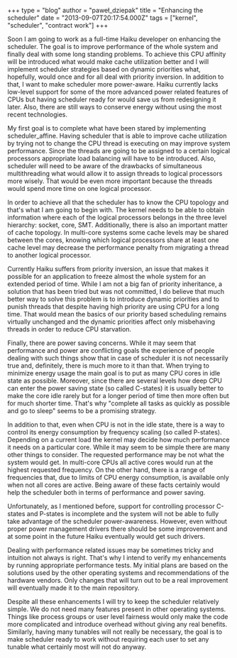 +++
type = "blog"
author = "paweł_dziepak"
title = "Enhancing the scheduler"
date = "2013-09-07T20:17:54.000Z"
tags = ["kernel", "scheduler", "contract work"]
+++

Soon I am going to work as a full-time Haiku developer on enhancing the scheduler. The goal is to improve performance of the whole system and finally deal with some long standing problems. To achieve this CPU affinity will be introduced what would make cache utilization better and I will implement scheduler strategies based on dynamic priorities what, hopefully, would once and for all deal with priority inversion. In addition to that, I want to make scheduler more power-aware. Haiku currently lacks low-level support for some of the more advanced power related features of CPUs but having scheduler ready for would save us from redesigning it later. Also, there are still ways to conserve energy without using the most recent technologies.
<!--break-->
My first goal is to complete what have been stared by implementing scheduler_affine. Having scheduler that is able to improve cache utilization by trying not to change the CPU thread is executing on may improve system performance. Since the threads are going to be assigned to a certain logical processors appropriate load balancing will have to be introduced. Also, scheduler will need to be aware of the drawbacks of simultaneous multithreading what would allow it to assign threads to logical processors more wisely. That would be even more important because the threads would spend more time on one logical processor.

In order to achieve all that the scheduler has to know the CPU topology and that's what I am going to begin with. The kernel needs to be able to obtain information where each of the logical processors belongs in the three level hierarchy: socket, core, SMT. Additionally, there is also an important matter of cache topology. In multi-core systems some cache levels may be shared between the cores, knowing which logical processors share at least one cache level may decrease the performance penalty from migrating a thread to another logical processor.

Currently Haiku suffers from priority inversion, an issue that makes it possible for an application to freeze almost the whole system for an extended period of time. While I am not a big fan of priority inheritance, a solution that has been tried but was not committed, I do believe that much better way to solve this problem is to introduce dynamic priorities and to punish threads that despite having high priority are using CPU for a long time. That would mean the basics of our priority based scheduling remains virtually unchanged and the dynamic priorities affect only misbehaving threads in order to reduce CPU starvation.

Finally, there are power saving concerns. While it may seem that performance and power are conflicting goals the experience of people dealing with such things show that in case of scheduler it is not necessarily true and, definitely, there is much more to it than that. When trying to minimize energy usage the main goal is to put as many CPU cores in idle state as possible. Moreover, since there are several levels how deep CPU can enter the power saving state (so called C-states) it is usually better to make the core idle rarely but for a longer period of time then more often but for much shorter time. That's why "complete all tasks as quickly as possible and go to sleep" seems to be a promising strategy.

In addition to that, even when CPU is not in the idle state, there is a way to control its energy consumption by frequency scaling (so called P-states). Depending on a current load the kernel may decide how much performance it needs on a particular core. While it may seem to be simple there are many other things to consider. The requested performance may be not what the system would get. In multi-core CPUs all active cores would run at the highest requested frequency. On the other hand, there is a range of frequencies that, due to limits of CPU energy consumption, is available only when not all cores are active. Being aware of these facts certainly would help the scheduler both in terms of performance and power saving.

Unfortunately, as I mentioned before, support for controlling processor C-states and P-states is incomplete and the system will not be able to fully take advantage of the scheduler power-awareness. However, even without proper power management drivers there should be some improvement and at some point in the future Haiku eventually would get such drivers.

Dealing with performance related issues may be sometimes tricky and intuition not always is right. That's why I intend to verify my enhancements by running appropriate performance tests. My initial plans are based on the solutions used by the other operating systems and recommendations of the hardware vendors. Only changes that will turn out to be a real improvement will eventually made it to the main repository.

Despite all these enhancements I will try to keep the scheduler relatively simple. We do not need many features present in other operating systems. Things like process groups or user level fairness would only make the code more complicated and introduce overhead without giving any real benefits. Similarly, having many tunables will not really be necessary, the goal is to make scheduler ready to work without requiring each user to set any tunable what certainly most will not do anyway.